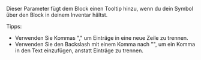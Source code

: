 Dieser Parameter fügt dem Block einen Tooltip hinzu, wenn du dein Symbol über den Block in deinem Inventar hältst.

Tipps:

* Verwenden Sie Kommas "," um Einträge in eine neue Zeile zu trennen.
* Verwenden Sie den Backslash mit einem Komma nach "\", um ein Komma in den Text einzufügen, anstatt Einträge zu trennen.